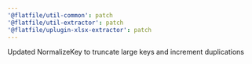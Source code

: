 ```yaml
---
'@flatfile/util-common': patch
'@flatfile/util-extractor': patch
'@flatfile/uplugin-xlsx-extractor': patch
---
```


Updated NormalizeKey to truncate large keys and increment duplications
